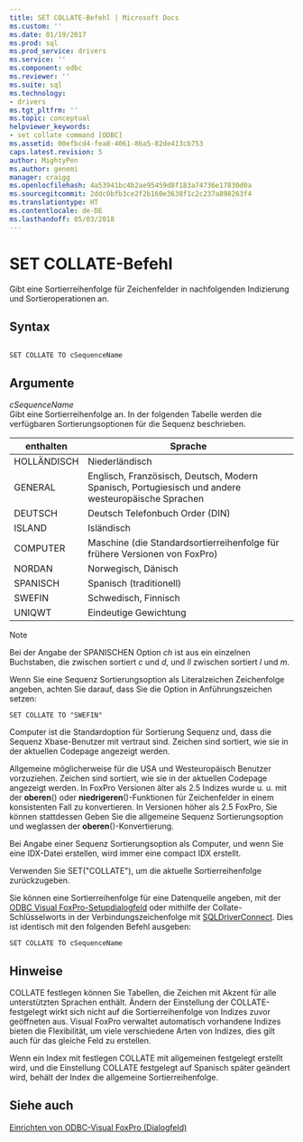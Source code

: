 ```yaml
---
title: SET COLLATE-Befehl | Microsoft Docs
ms.custom: ''
ms.date: 01/19/2017
ms.prod: sql
ms.prod_service: drivers
ms.service: ''
ms.component: odbc
ms.reviewer: ''
ms.suite: sql
ms.technology:
- drivers
ms.tgt_pltfrm: ''
ms.topic: conceptual
helpviewer_keywords:
- set collate command [ODBC]
ms.assetid: 00efbcd4-fea8-4061-86a5-82de413cb753
caps.latest.revision: 5
author: MightyPen
ms.author: genemi
manager: craigg
ms.openlocfilehash: 4a53941bc4b2ae95459d8f183a74736e17830d0a
ms.sourcegitcommit: 2ddc0bfb3ce2f2b160e3638f1c2c237a898263f4
ms.translationtype: HT
ms.contentlocale: de-DE
ms.lasthandoff: 05/03/2018
---
```

# <a name="set-collate-command"></a>SET COLLATE-Befehl
Gibt eine Sortierreihenfolge für Zeichenfelder in nachfolgenden Indizierung und Sortieroperationen an.  
  
## <a name="syntax"></a>Syntax  
  
```  
  
SET COLLATE TO cSequenceName  
```  
  
## <a name="arguments"></a>Argumente  
 *cSequenceName*  
 Gibt eine Sortierreihenfolge an. In der folgenden Tabelle werden die verfügbaren Sortierungsoptionen für die Sequenz beschrieben.  
  
|enthalten|Sprache|  
|-------------|--------------|  
|HOLLÄNDISCH|Niederländisch|  
|GENERAL|Englisch, Französisch, Deutsch, Modern Spanisch, Portugiesisch und andere westeuropäische Sprachen|  
|DEUTSCH|Deutsch Telefonbuch Order (DIN)|  
|ISLAND|Isländisch|  
|COMPUTER|Maschine (die Standardsortierreihenfolge für frühere Versionen von FoxPro)|  
|NORDAN|Norwegisch, Dänisch|  
|SPANISCH|Spanisch (traditionell)|  
|SWEFIN|Schwedisch, Finnisch|  
|UNIQWT|Eindeutige Gewichtung|  
  
> [!NOTE]  
>  Bei der Angabe der SPANISCHEN Option *ch* ist aus ein einzelnen Buchstaben, die zwischen sortiert *c* und *d*, und *ll* zwischen sortiert  *l* und *m*.  
  
 Wenn Sie eine Sequenz Sortierungsoption als Literalzeichen Zeichenfolge angeben, achten Sie darauf, dass Sie die Option in Anführungszeichen setzen:  
  
```  
SET COLLATE TO "SWEFIN"  
```  
  
 Computer ist die Standardoption für Sortierung Sequenz und, dass die Sequenz Xbase-Benutzer mit vertraut sind. Zeichen sind sortiert, wie sie in der aktuellen Codepage angezeigt werden.  
  
 Allgemeine möglicherweise für die USA und Westeuropäisch Benutzer vorzuziehen. Zeichen sind sortiert, wie sie in der aktuellen Codepage angezeigt werden. In FoxPro Versionen älter als 2.5 Indizes wurde u. u. mit der **oberen**() oder **niedrigeren**()-Funktionen für Zeichenfelder in einem konsistenten Fall zu konvertieren. In Versionen höher als 2.5 FoxPro, Sie können stattdessen Geben Sie die allgemeine Sequenz Sortierungsoption und weglassen der **oberen**()-Konvertierung.  
  
 Bei Angabe einer Sequenz Sortierungsoption als Computer, und wenn Sie eine IDX-Datei erstellen, wird immer eine compact IDX erstellt.  
  
 Verwenden Sie SET("COLLATE"), um die aktuelle Sortierreihenfolge zurückzugeben.  
  
 Sie können eine Sortierreihenfolge für eine Datenquelle angeben, mit der [ODBC Visual FoxPro-Setupdialogfeld](../../odbc/microsoft/odbc-visual-foxpro-setup-dialog-box.md) oder mithilfe der Collate-Schlüsselworts in der Verbindungszeichenfolge mit [SQLDriverConnect](../../odbc/microsoft/sqldriverconnect-visual-foxpro-odbc-driver.md). Dies ist identisch mit den folgenden Befehl ausgeben:  
  
```  
SET COLLATE TO cSequenceName  
```  
  
## <a name="remarks"></a>Hinweise  
 COLLATE festlegen können Sie Tabellen, die Zeichen mit Akzent für alle unterstützten Sprachen enthält. Ändern der Einstellung der COLLATE-festgelegt wirkt sich nicht auf die Sortierreihenfolge von Indizes zuvor geöffneten aus. Visual FoxPro verwaltet automatisch vorhandene Indizes bieten die Flexibilität, um viele verschiedene Arten von Indizes, dies gilt auch für das gleiche Feld zu erstellen.  
  
 Wenn ein Index mit festlegen COLLATE mit allgemeinen festgelegt erstellt wird, und die Einstellung COLLATE festgelegt auf Spanisch später geändert wird, behält der Index die allgemeine Sortierreihenfolge.  
  
## <a name="see-also"></a>Siehe auch  
 [Einrichten von ODBC-Visual FoxPro (Dialogfeld)](../../odbc/microsoft/odbc-visual-foxpro-setup-dialog-box.md)
